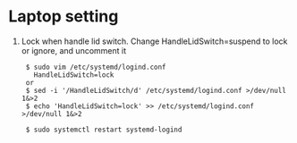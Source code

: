 Laptop setting
==============

1. Lock when handle lid switch.
   Change HandleLidSwitch=suspend to lock or ignore, and uncomment it

        $ sudo vim /etc/systemd/logind.conf
          HandleLidSwitch=lock
        or
        $ sed -i '/HandleLidSwitch/d' /etc/systemd/logind.conf >/dev/null 1&>2
        $ echo 'HandleLidSwitch=lock' >> /etc/systemd/logind.conf >/dev/null 1&>2

        $ sudo systemctl restart systemd-logind
